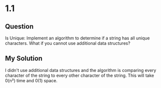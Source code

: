 # 1.1
## Question
Is Unique: Implement an algorithm to determine if a string has all unique characters. What if you
cannot use additional data structures? 

## My Solution
I didn't use additional data structures and the algorithm is comparing every character of the string to every other character of the string. This will take 0(n²) time and 0(1) space.
